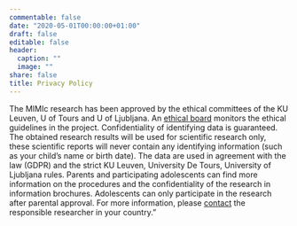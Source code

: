 ```yaml
---
commentable: false
date: "2020-05-01T00:00:00+01:00"
draft: false
editable: false
header:
  caption: ""
  image: ""
share: false
title: Privacy Policy
---
```


The MIMIc research has been approved by the ethical committees of the KU Leuven, U of Tours and U of Ljubljana. An [ethical board]() monitors the ethical guidelines in the project. Confidentiality of identifying data is guaranteed. The obtained research results will be used for scientific research only, these scientific reports will never contain any identifying information (such as your child’s name or birth date). The data are used in agreement with the law (GDPR) and the strict KU Leuven, University De Tours, University of Ljubljana rules. Parents and participating adolescents can find more information on the procedures and the confidentiality of the research in information brochures. Adolescents can only participate in the research after parental approval. For more information, please [contact](http://www.projectmimic.eu/contact/) the responsible researcher in your country.”